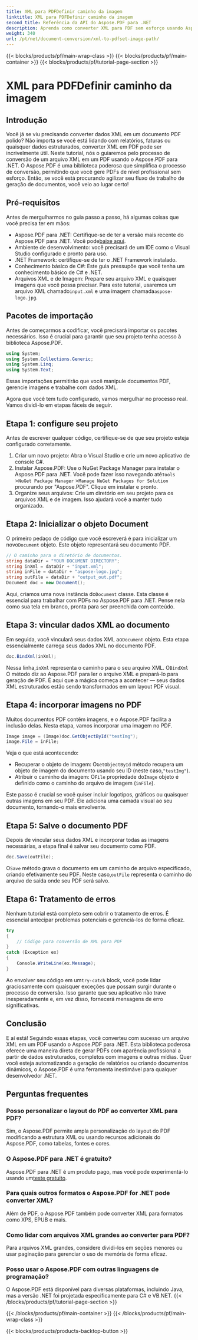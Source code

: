 ```yaml
---
title: XML para PDFDefinir caminho da imagem
linktitle: XML para PDFDefinir caminho da imagem
second_title: Referência da API do Aspose.PDF para .NET
description: Aprenda como converter XML para PDF sem esforço usando Aspose.PDF para .NET. Este guia detalhado o guia pelo processo passo a passo, da configuração à conclusão.
weight: 340
url: /pt/net/document-conversion/xml-to-pdfset-image-path/
---
```


{{< blocks/products/pf/main-wrap-class >}}
{{< blocks/products/pf/main-container >}}
{{< blocks/products/pf/tutorial-page-section >}}

# XML para PDFDefinir caminho da imagem

## Introdução

Você já se viu precisando converter dados XML em um documento PDF polido? Não importa se você está lidando com relatórios, faturas ou quaisquer dados estruturados, converter XML em PDF pode ser incrivelmente útil. Neste tutorial, nós o guiaremos pelo processo de conversão de um arquivo XML em um PDF usando o Aspose.PDF para .NET. O Aspose.PDF é uma biblioteca poderosa que simplifica o processo de conversão, permitindo que você gere PDFs de nível profissional sem esforço. Então, se você está procurando agilizar seu fluxo de trabalho de geração de documentos, você veio ao lugar certo!

## Pré-requisitos

Antes de mergulharmos no guia passo a passo, há algumas coisas que você precisa ter em mãos:

-  Aspose.PDF para .NET: Certifique-se de ter a versão mais recente do Aspose.PDF para .NET. Você pode[baixe aqui](https://releases.aspose.com/pdf/net/).
- Ambiente de desenvolvimento: você precisará de um IDE como o Visual Studio configurado e pronto para uso.
- .NET Framework: certifique-se de ter o .NET Framework instalado.
- Conhecimento básico de C#: Este guia pressupõe que você tenha um conhecimento básico de C# e .NET.
-  Arquivos XML e de Imagem: Prepare seu arquivo XML e quaisquer imagens que você possa precisar. Para este tutorial, usaremos um arquivo XML chamado`input.xml` e uma imagem chamada`aspose-logo.jpg`.

## Pacotes de importação

Antes de começarmos a codificar, você precisará importar os pacotes necessários. Isso é crucial para garantir que seu projeto tenha acesso à biblioteca Aspose.PDF.

```csharp
using System;
using System.Collections.Generic;
using System.Linq;
using System.Text;
```

Essas importações permitirão que você manipule documentos PDF, gerencie imagens e trabalhe com dados XML.

Agora que você tem tudo configurado, vamos mergulhar no processo real. Vamos dividi-lo em etapas fáceis de seguir.

## Etapa 1: configure seu projeto

Antes de escrever qualquer código, certifique-se de que seu projeto esteja configurado corretamente.

1. Criar um novo projeto: Abra o Visual Studio e crie um novo aplicativo de console C#.
2.  Instalar Aspose.PDF: Use o NuGet Package Manager para instalar o Aspose.PDF para .NET. Você pode fazer isso navegando até`Tools` >`NuGet Package Manager` >`Manage NuGet Packages for Solution` procurando por "Aspose.PDF". Clique em instalar e pronto.
3. Organize seus arquivos: Crie um diretório em seu projeto para os arquivos XML e de imagem. Isso ajudará você a manter tudo organizado.

## Etapa 2: Inicializar o objeto Document

 O primeiro pedaço de código que você escreverá é para inicializar um novo`Document` objeto. Este objeto representará seu documento PDF.

```csharp
// O caminho para o diretório de documentos.
string dataDir = "YOUR DOCUMENT DIRECTORY";
string inXml = dataDir + "input.xml";
string inFile = dataDir + "aspose-logo.jpg";
string outFile = dataDir + "output_out.pdf";
Document doc = new Document();
```

 Aqui, criamos uma nova instância do`Document` classe. Esta classe é essencial para trabalhar com PDFs no Aspose.PDF para .NET. Pense nela como sua tela em branco, pronta para ser preenchida com conteúdo.

## Etapa 3: vincular dados XML ao documento

 Em seguida, você vinculará seus dados XML ao`Document` objeto. Esta etapa essencialmente carrega seus dados XML no documento PDF.

```csharp
doc.BindXml(inXml);
```

 Nessa linha,`inXml` representa o caminho para o seu arquivo XML. O`BindXml` O método diz ao Aspose.PDF para ler o arquivo XML e prepará-lo para geração de PDF. É aqui que a mágica começa a acontecer — seus dados XML estruturados estão sendo transformados em um layout PDF visual.

## Etapa 4: incorporar imagens no PDF

Muitos documentos PDF contêm imagens, e o Aspose.PDF facilita a inclusão delas. Nesta etapa, vamos incorporar uma imagem no PDF.

```csharp
Image image = (Image)doc.GetObjectById("testImg");
image.File = inFile;
```

Veja o que está acontecendo:

-  Recuperar o objeto de imagem: O`GetObjectById` método recupera um objeto de imagem do documento usando seu ID (neste caso,`"testImg"`).
-  Atribuir o caminho da imagem: O`File` propriedade do`Image` objeto é definido como o caminho do arquivo de imagem (`inFile`).

Este passo é crucial se você quiser incluir logotipos, gráficos ou quaisquer outras imagens em seu PDF. Ele adiciona uma camada visual ao seu documento, tornando-o mais envolvente.

## Etapa 5: Salve o documento PDF

Depois de vincular seus dados XML e incorporar todas as imagens necessárias, a etapa final é salvar seu documento como PDF.

```csharp
doc.Save(outFile);
```

 O`Save` método grava o documento em um caminho de arquivo especificado, criando efetivamente seu PDF. Neste caso,`outFile` representa o caminho do arquivo de saída onde seu PDF será salvo.

## Etapa 6: Tratamento de erros

Nenhum tutorial está completo sem cobrir o tratamento de erros. É essencial antecipar problemas potenciais e gerenciá-los de forma eficaz.

```csharp
try
{
    // Código para conversão de XML para PDF
}
catch (Exception ex)
{
    Console.WriteLine(ex.Message);
}
```

 Ao envolver seu código em um`try-catch` block, você pode lidar graciosamente com quaisquer exceções que possam surgir durante o processo de conversão. Isso garante que seu aplicativo não trave inesperadamente e, em vez disso, fornecerá mensagens de erro significativas.

## Conclusão

E aí está! Seguindo essas etapas, você converteu com sucesso um arquivo XML em um PDF usando o Aspose.PDF para .NET. Esta biblioteca poderosa oferece uma maneira direta de gerar PDFs com aparência profissional a partir de dados estruturados, completos com imagens e outras mídias. Quer você esteja automatizando a geração de relatórios ou criando documentos dinâmicos, o Aspose.PDF é uma ferramenta inestimável para qualquer desenvolvedor .NET.

## Perguntas frequentes

### Posso personalizar o layout do PDF ao converter XML para PDF?
Sim, o Aspose.PDF permite ampla personalização do layout do PDF modificando a estrutura XML ou usando recursos adicionais do Aspose.PDF, como tabelas, fontes e cores.

### O Aspose.PDF para .NET é gratuito?
 Aspose.PDF para .NET é um produto pago, mas você pode experimentá-lo usando um[teste gratuito](https://releases.aspose.com/).

### Para quais outros formatos o Aspose.PDF for .NET pode converter XML?
Além de PDF, o Aspose.PDF também pode converter XML para formatos como XPS, EPUB e mais.

### Como lidar com arquivos XML grandes ao converter para PDF?
Para arquivos XML grandes, considere dividi-los em seções menores ou usar paginação para gerenciar o uso de memória de forma eficaz.

### Posso usar o Aspose.PDF com outras linguagens de programação?
O Aspose.PDF está disponível para diversas plataformas, incluindo Java, mas a versão .NET foi projetada especificamente para C# e VB.NET.
{{< /blocks/products/pf/tutorial-page-section >}}

{{< /blocks/products/pf/main-container >}}
{{< /blocks/products/pf/main-wrap-class >}}

{{< blocks/products/products-backtop-button >}}
